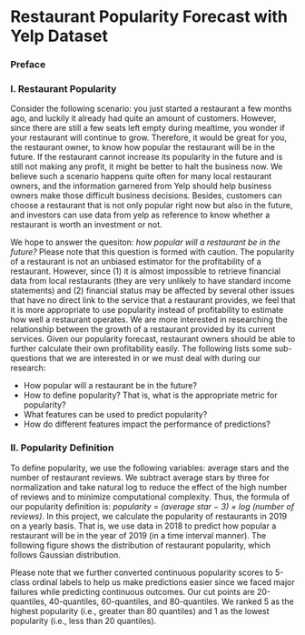 # Restaurant Popularity Forecast with Yelp Dataset

### Preface



### I. Restaurant Popularity
Consider the following scenario: you just started a restaurant a few months ago, and luckily it already had quite an amount of customers. However, since there are still a few seats left empty during mealtime, you wonder if your restaurant will continue to grow. Therefore, it would be great for you, the restaurant owner, to know how popular the restaurant will be in the future. If the restaurant cannot increase its popularity in the future and is still not making any profit, it might be better to halt the business now. We believe such a scenario happens quite often for many local restaurant owners, and the information garnered from Yelp should help business owners make those difficult business decisions. Besides, customers can choose a restaurant that is not only popular right now but also in the future, and investors can use data from yelp as reference to know whether a restaurant is worth an investment or not. 

We hope to answer the quesiton: *how popular will a restaurant be in the future?* Please note that this question is formed with caution. The popularity of a restaurant is not an unbiased estimator for the profitability of a restaurant. However, since (1) it is almost impossible to retrieve financial data from local restaurants (they are very unlikely to have standard income statements) and (2) financial status may be affected by several other issues that have no direct link to the service that a restaurant provides, we feel that it is more appropriate to use popularity instead of profitability to estimate how well a restaurant operates. We are more interested in researching the relationship between the growth of a restaurant provided by its current services. Given our popularity forecast, restaurant owners should be able to further calculate their own profitability easily. The following lists some sub-questions that we are interested in or we must deal with during our research:
* How popular will a restaurant be in the future?
* How to define popularity? That is, what is the appropriate metric for popularity?
* What features can be used to predict popularity?
* How do different features impact the performance of predictions?

### II. Popularity Definition
To define popularity, we use the following variables: average stars and the number of restaurant reviews. We subtract average stars by three for normalization and take natural log to reduce the effect of the high number of reviews and to minimize computational complexity. Thus, the formula of our popularity definition is: *popularity = (average star − 3) × log (number of reviews)*. In this project, we calculate the popularity of restaurants in 2019 on a yearly basis. That is, we use data in 2018 to predict how popular a restaurant will be in the year of 2019 (in a time interval manner). The following figure shows the distribution of restaurant popularity, which follows Gaussian distribution.

Please note that we further converted continuous popularity scores to 5-class ordinal labels to help us make predictions easier since we faced major failures while predicting continuous outcomes. Our cut points are 20-quantiles, 40-quantiles, 60-quantiles, and 80-quantiles. We ranked 5 as the highest popularity (i.e., greater than 80 quantiles) and 1 as the lowest popularity (i.e., less than 20 quantiles).
